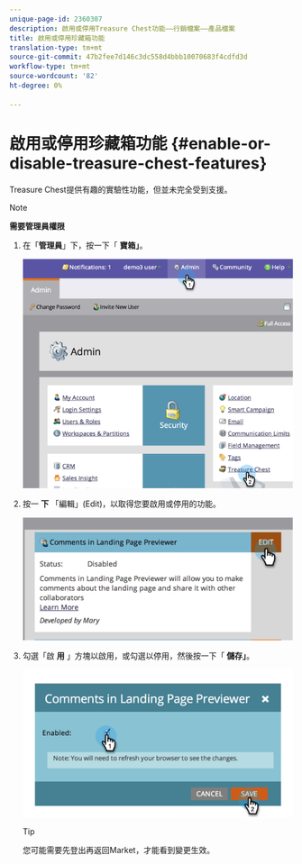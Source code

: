 ```yaml
---
unique-page-id: 2360307
description: 啟用或停用Treasure Chest功能——行銷檔案——產品檔案
title: 啟用或停用珍藏箱功能
translation-type: tm+mt
source-git-commit: 47b2fee7d146c3dc558d4bbb10070683f4cdfd3d
workflow-type: tm+mt
source-wordcount: '82'
ht-degree: 0%

---
```



# 啟用或停用珍藏箱功能 {#enable-or-disable-treasure-chest-features}

Treasure Chest提供有趣的實驗性功能，但並未完全受到支援。

>[!NOTE]
>
>**需要管理員權限**

1. 在「**管理員**」下，按一下「 **寶箱」**。

   ![](assets/image2014-9-16-17-3a0-3a36.png)

1. 按一 **下** 「編輯」(Edit)，以取得您要啟用或停用的功能。

   ![](assets/image2014-9-16-16-3a53-3a42.png)

1. 勾選「啟 **用** 」方塊以啟用，或勾選以停用，然後按一下「 **儲存」**。

   ![](assets/image2014-9-16-16-3a53-3a53.png)

   >[!TIP]
   >
   >
   >您可能需要先登出再返回Market，才能看到變更生效。

